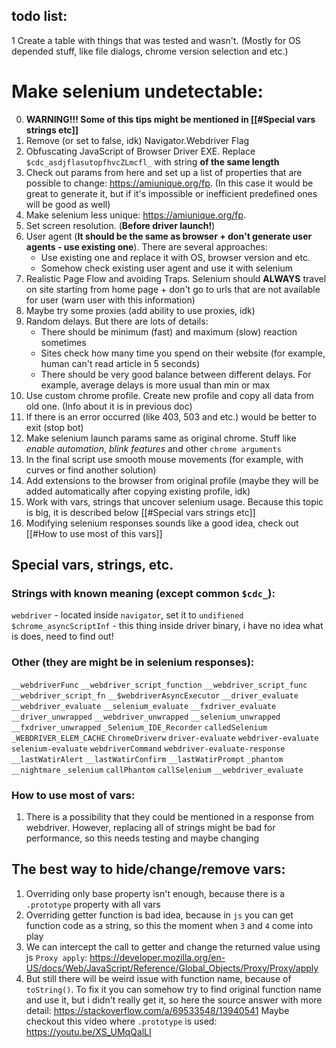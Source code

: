 ## todo list:
1 Create a table with things that was tested and wasn't. (Mostly for OS depended stuff, like file dialogs, chrome version selection and etc.)
# Make selenium undetectable:
0. __WARNING!!! Some of this tips might be mentioned in [[#Special vars strings etc]]__
1. Remove (or set to false, idk) Navigator.Webdriver Flag
2. Obfuscating JavaScript of Browser Driver EXE. Replace `$cdc_asdjflasutopfhvcZLmcfl_` with string **of the same length**
3. Check out params from here and set up a list of properties that are possible to change: https://amiunique.org/fp. (In this case it would be great to generate it, but if it's impossible or inefficient predefined ones will be good as well)
4. Make selenium less unique: https://amiunique.org/fp.
5. Set screen resolution. (**Before driver launch!**)
6. User agent (**It should be the same as browser + don't generate user agents - use existing one**). There are several approaches:
	* Use existing one and replace it with OS, browser version and etc.
	* Somehow check existing user agent and use it with selenium
7. Realistic Page Flow and avoiding Traps. Selenium should **ALWAYS** travel on site starting from home page + don't go to urls that are not available for user (warn user with this information)
8. Maybe try some proxies (add ability to use proxies, idk)
9. Random delays. But there are lots of details:
	* There should be minimum (fast) and maximum (slow) reaction sometimes
	* Sites check how many time you spend on their website (for example, human can't read article in 5 seconds)
	*  There should be very good balance between different delays. For example, average delays is more usual than min or max
10. Use custom chrome profile. Create new profile and copy all data from old one. (Info about it is in previous doc)
11. If there is an error occurred (like 403, 503 and etc.) would be better to exit (stop bot)
12. Make selenium launch params same as original chrome. Stuff like *enable automation*, *blink features* and other `chrome arguments`
13. In the final script use smooth mouse movements (for example, with curves or find another solution)
14. Add extensions to the browser from original profile (maybe they will be added automatically after copying existing profile, idk)
15. Work with vars, strings that uncover selenium usage. Because this topic is big, it is described below [[#Special vars strings etc]]
16. Modifying selenium responses sounds like a good idea, check out [[#How to use most of this vars]]


## Special vars, strings, etc.
### Strings with known meaning (except common `$cdc_`): 
`webdriver`  - located inside `navigator`, set it to `undifiened`
`$chrome_asyncScriptInf` - this thing inside driver binary, i have no idea what is does, need to find out!
### Other (they are might be in selenium responses):
`__webdriverFunc`
`__webdriver_script_function`
`__webdriver_script_func`
`__webdriver_script_fn`
`__$webdriverAsyncExecutor`
`__driver_evaluate`
`__webdriver_evaluate`
`__selenium_evaluate` 
`__fxdriver_evaluate` 
`__driver_unwrapped`
`__webdriver_unwrapped`
`__selenium_unwrapped`
`__fxdriver_unwrapped`
`_Selenium_IDE_Recorder`
`calledSelenium`
`_WEBDRIVER_ELEM_CACHE`
`ChromeDriverw`
`driver-evaluate`
`webdriver-evaluate`
`selenium-evaluate`
`webdriverCommand`
`webdriver-evaluate-response`
`__lastWatirAlert`
`__lastWatirConfirm`
`__lastWatirPrompt`
`_phantom`
`__nightmare`
`_selenium`
`callPhantom`
`callSelenium`
`__webdriver_evaluate`
### How to use most of vars:
1. There is a possibility that they could be mentioned in a response from webdriver. However, replacing all of strings might be bad for performance, so this needs testing and maybe changing 


## The best way to hide/change/remove vars:
1. Overriding only base property isn't enough, because there is a `.prototype` property with all vars
2. Overriding getter function is bad idea, because in `js` you can get function code as a string, so this the moment when `3` and `4` come into play
3. We can intercept the call to getter and change the returned value using js `Proxy apply`: https://developer.mozilla.org/en-US/docs/Web/JavaScript/Reference/Global_Objects/Proxy/Proxy/apply
4. But still there will be weird issue with function name, because of `toString()`. To fix it you can somehow try to find original function name and use it, but i didn't really get it, so here the source answer with more detail:  https://stackoverflow.com/a/69533548/13940541
Maybe checkout this video where `.prototype` is used: https://youtu.be/XS_UMqQalLI